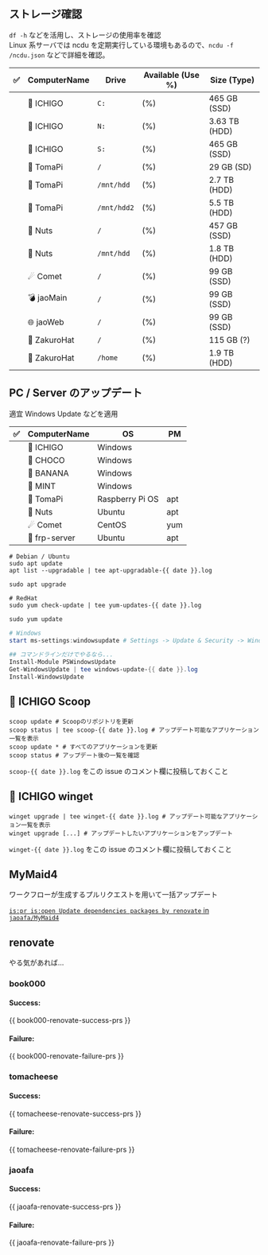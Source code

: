 ## ストレージ確認

`df -h` などを活用し、ストレージの使用率を確認  
Linux 系サーバでは ncdu を定期実行している環境もあるので、`ncdu -f /ncdu.json` などで詳細を確認。

| ✅ | ComputerName | Drive       | Available (Use %) | Size (Type)   |
| :-: | ------------ | ----------- | ----------------- | ------------- |
|  | 🍓 ICHIGO       | `C:`         |   (%)             | 465 GB (SSD)  |
|  | 🍓 ICHIGO       | `N:`         |   (%)             | 3.63 TB (HDD) |
|  | 🍓 ICHIGO       | `S:`         |   (%)             | 465 GB (SSD)  |
|  | 🥧 TomaPi       | `/`         |   (%)             | 29 GB (SD)    |
|  | 🥧 TomaPi       | `/mnt/hdd`  |   (%)             | 2.7 TB (HDD)  |
|  | 🥧 TomaPi       | `/mnt/hdd2` |   (%)             | 5.5 TB (HDD)  |
|  | 🥜 Nuts         | `/`         |   (%)             | 457 GB (SSD)  |
|  | 🥜 Nuts         | `/mnt/hdd`  |   (%)             | 1.8 TB (HDD)  |
|  | ☄ Comet        | `/`         |   (%)             | 99 GB (SSD)   |
|  | 💣 jaoMain      | `/`         |   (%)             | 99 GB (SSD)   |
|  | 🌐 jaoWeb       | `/`         |   (%)             | 99 GB (SSD)   |
|  | 👒 ZakuroHat    | `/`         |   (%)             | 115 GB (?)    |
|  | 👒 ZakuroHat    | `/home`     |   (%)             | 1.9 TB (HDD)  |

## PC / Server のアップデート

適宜 Windows Update などを適用

| ✅ | ComputerName | OS              | PM  |
| :---: | ------------ | --------------- | --- |
|  | 🍓 ICHIGO       | Windows         |     |
|  | 🍫 CHOCO        | Windows         |     |
|  | 🍌 BANANA       | Windows         |     |
|  | 🍃 MINT         | Windows         |     |
|  | 🥧 TomaPi       | Raspberry Pi OS | apt |
|  | 🥜 Nuts         | Ubuntu          | apt |
|  | ☄ Comet        | CentOS          | yum |
|  | 🌉 frp-server   | Ubuntu          | apt |

```shell
# Debian / Ubuntu
sudo apt update
apt list --upgradable | tee apt-upgradable-{{ date }}.log

sudo apt upgrade

# RedHat
sudo yum check-update | tee yum-updates-{{ date }}.log

sudo yum update
```

```powershell
# Windows
start ms-settings:windowsupdate # Settings -> Update & Security -> Windows Update の画面を開く

## コマンドラインだけでやるなら...
Install-Module PSWindowsUpdate
Get-WindowsUpdate | tee windows-update-{{ date }}.log
Install-WindowsUpdate
```

## 🍓 ICHIGO Scoop

```shell
scoop update # Scoopのリポジトリを更新
scoop status | tee scoop-{{ date }}.log # アップデート可能なアプリケーション一覧を表示
scoop update * # すべてのアプリケーションを更新
scoop status # アップデート後の一覧を確認
```

`scoop-{{ date }}.log` をこの issue のコメント欄に投稿しておくこと

## 🍓 ICHIGO winget

```shell
winget upgrade | tee winget-{{ date }}.log # アップデート可能なアプリケーション一覧を表示
winget upgrade [...] # アップデートしたいアプリケーションをアップデート
```

`winget-{{ date }}.log` をこの issue のコメント欄に投稿しておくこと

## MyMaid4

ワークフローが生成するプルリクエストを用いて一括アップデート

[`is:pr is:open Update dependencies packages by renovate` in `jaoafa/MyMaid4`](https://github.com/jaoafa/MyMaid4/pulls?q=is%3Apr+is%3Aopen+Update+dependencies+packages+by+renovate)

## renovate

やる気があれば…

### book000

#### Success:

{{ book000-renovate-success-prs }}

#### Failure:

{{ book000-renovate-failure-prs }}

### tomacheese

#### Success:

{{ tomacheese-renovate-success-prs }}

#### Failure:

{{ tomacheese-renovate-failure-prs }}

### jaoafa

#### Success:

{{ jaoafa-renovate-success-prs }}

#### Failure:

{{ jaoafa-renovate-failure-prs }}
